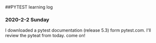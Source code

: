 ##PYTEST learning log

### 2020-2-2 Sunday
I downloaded a pytest documentation (release 5.3) form pytest.com.
I'll review the pyteat from today. come on!

